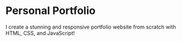 # Personal Portfolio
I create a stunning and responsive portfolio website from scratch with HTML, CSS, and JavaScript!
